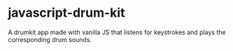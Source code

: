 # javascript-drum-kit
A drumkit app made with vanilla JS that listens for keystrokes and plays the corresponding drum sounds.
